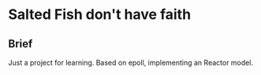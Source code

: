 # Salted Fish don't have faith
## Brief
Just a project for learning. Based on epoll, implementing an Reactor model.
